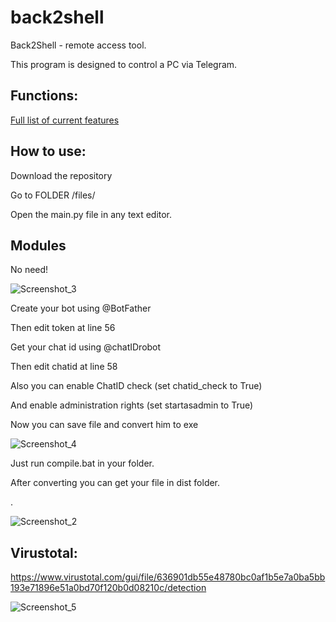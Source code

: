 # back2shell
Back2Shell - remote access tool.

This program is designed to control a PC via Telegram. 

## Functions:
[Full list of current features](https://github.com/Maxdsdsdsd/back2shell/blob/main/functions.md)

## How to use:

Download the repository

Go to FOLDER /files/

Open the main.py file in any text editor.

## Modules

No need!


![Screenshot_3](https://user-images.githubusercontent.com/33353036/163717385-9cff617a-c62e-49b9-a47e-c69d8840f5b1.png)

Create your bot using @BotFather

Then edit token at line 56

Get your chat id using @chatIDrobot

Then edit chatid at line 58

Also you can enable ChatID check (set chatid_check to True)

And enable administration rights (set startasadmin to True)

Now you can save file and convert him to exe

![Screenshot_4](https://user-images.githubusercontent.com/33353036/163717592-90ae5f17-9762-48ae-bcbe-314db86080fc.png)

Just run compile.bat in your folder.

After converting you can get your file in dist folder.

.

![Screenshot_2](https://user-images.githubusercontent.com/33353036/163717213-955495d9-18ee-43be-ae45-c689bf0345f9.png)

## Virustotal:

https://www.virustotal.com/gui/file/636901db55e48780bc0af1b5e7a0ba5bb193e71896e51a0bd70f120b0d08210c/detection

![Screenshot_5](https://user-images.githubusercontent.com/33353036/163717657-deb0de68-44a1-442a-a38f-a0e4f09a6677.png)
